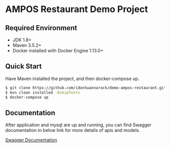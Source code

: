 # AMPOS Restaurant Demo Project

## Required Environment

- JDK 1.8+
- Maven 3.5.2+
- Docker installed with Docker Engine 1.13.0+ 

## Quick Start

Have Maven installed the project, and then docker-compose up.

```bash
$ git clone https://github.com/idontwannarock/demo-ampos-restaurant.git
$ mvn clean installed -DskipTests
$ docker-compose up
```

## Documentation

After application and mysql are up and running, you can find Swagger documentation in below link for more details of apis and models.

[Swagger Documentation](http://localhost:9000/swagger-ui.html)